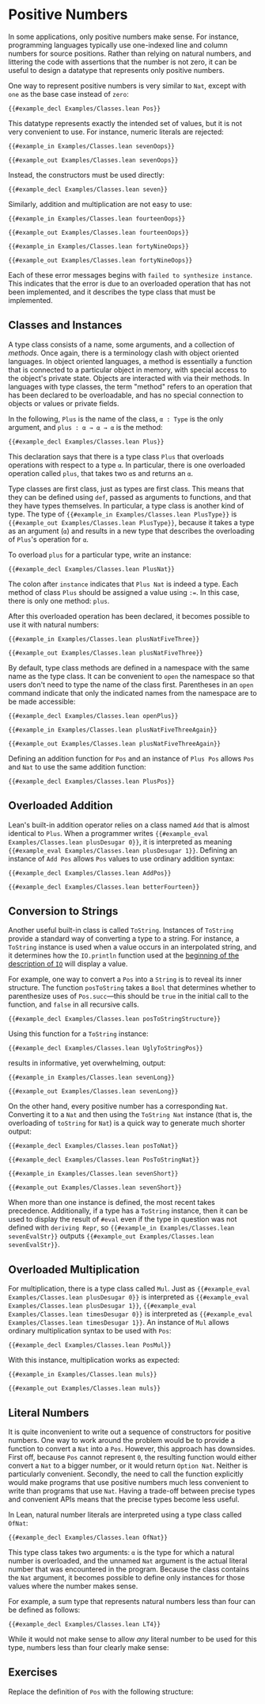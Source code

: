 # Positive Numbers

In some applications, only positive numbers make sense.
For instance, programming languages typically use one-indexed line and column numbers for source positions.
Rather than relying on natural numbers, and littering the code with assertions that the number is not zero, it can be useful to design a datatype that represents only positive numbers.

One way to represent positive numbers is very similar to `Nat`, except with `one` as the base case instead of `zero`:
```Lean
{{#example_decl Examples/Classes.lean Pos}}
```
This datatype represents exactly the intended set of values, but it is not very convenient to use.
For instance, numeric literals are rejected:
```Lean
{{#example_in Examples/Classes.lean sevenOops}}
```
```Lean error
{{#example_out Examples/Classes.lean sevenOops}}
```
Instead, the constructors must be used directly:
```Lean
{{#example_decl Examples/Classes.lean seven}}
```

Similarly, addition and multiplication are not easy to use:
```Lean
{{#example_in Examples/Classes.lean fourteenOops}}
```
```Lean error
{{#example_out Examples/Classes.lean fourteenOops}}
```
```Lean
{{#example_in Examples/Classes.lean fortyNineOops}}
```
```Lean error
{{#example_out Examples/Classes.lean fortyNineOops}}
```

Each of these error messages begins with `failed to synthesize instance`.
This indicates that the error is due to an overloaded operation that has not been implemented, and it describes the type class that must be implemented.

## Classes and Instances

A type class consists of a name, some arguments, and a collection of _methods_.
Once again, there is a terminology clash with object oriented languages.
In object oriented languages, a method is essentially a function that is connected to a particular object in memory, with special access to the object's private state.
Objects are interacted with via their methods.
In languages with type classes, the term "method" refers to an operation that has been declared to be overloadable, and has no special connection to objects or values or private fields.

In the following, `Plus` is the name of the class, `α : Type` is the only argument, and `plus : α → α → α` is the method:
```Lean
{{#example_decl Examples/Classes.lean Plus}}
```
This declaration says that there is a type class `Plus` that overloads operations with respect to a type `α`.
In particular, there is one overloaded operation called `plus`, that takes two `α`s and returns an `α`.

Type classes are first class, just as types are first class.
This means that they can be defined using `def`, passed as arguments to functions, and that they have types themselves.
In particular, a type class is another kind of type.
The type of `{{#example_in Examples/Classes.lean PlusType}}` is `{{#example_out Examples/Classes.lean PlusType}}`, because it takes a type as an argument (`α`) and results in a new type that describes the overloading of `Plus`'s operation for `α`.


To overload `plus` for a particular type, write an instance:
```Lean
{{#example_decl Examples/Classes.lean PlusNat}}
```
The colon after `instance` indicates that `Plus Nat` is indeed a type.
Each method of class `Plus` should be assigned a value using `:=`.
In this case, there is only one method: `plus`.

After this overloaded operation has been declared, it becomes possible to use it with natural numbers:
```Lean
{{#example_in Examples/Classes.lean plusNatFiveThree}}
```
```Lean info
{{#example_out Examples/Classes.lean plusNatFiveThree}}
```
By default, type class methods are defined in a namespace with the same name as the type class.
It can be convenient to `open` the namespace so that users don't need to type the name of the class first.
Parentheses in an `open` command indicate that only the indicated names from the namespace are to be made accessible:
```Lean
{{#example_decl Examples/Classes.lean openPlus}}

{{#example_in Examples/Classes.lean plusNatFiveThreeAgain}}
```
```Lean info
{{#example_out Examples/Classes.lean plusNatFiveThreeAgain}}
```

Defining an addition function for `Pos` and an instance of `Plus Pos` allows `Pos` and `Nat` to use the same addition function:
```Lean
{{#example_decl Examples/Classes.lean PlusPos}}
```

## Overloaded Addition
Lean's built-in addition operator relies on a class named `Add` that is almost identical to `Plus`.
When a programmer writes `{{#example_eval Examples/Classes.lean plusDesugar 0}}`, it is interpreted as meaning `{{#example_eval Examples/Classes.lean plusDesugar 1}}`.
Defining an instance of `Add Pos` allows `Pos` values to use ordinary addition syntax:
```Lean
{{#example_decl Examples/Classes.lean AddPos}}

{{#example_decl Examples/Classes.lean betterFourteen}}
```

## Conversion to Strings

Another useful built-in class is called `ToString`.
Instances of `ToString` provide a standard way of converting a type to a string.
For instance, a `ToString` instance is used when a value occurs in an interpolated string, and it determines how the `IO.println` function used at the [beginning of the description of `IO`](../hello-world/running-a-program.html#running-a-program) will display a value.

For example, one way to convert a `Pos` into a `String` is to reveal its inner structure.
The function `posToString` takes a `Bool` that determines whether to parenthesize uses of `Pos.succ`—this should be `true` in the initial call to the function, and `false` in all recursive calls.
```Lean
{{#example_decl Examples/Classes.lean posToStringStructure}}
```
Using this function for a `ToString` instance:
```Lean
{{#example_decl Examples/Classes.lean UglyToStringPos}}
```
results in informative, yet overwhelming, output:
```Lean
{{#example_in Examples/Classes.lean sevenLong}}
```
```Lean info
{{#example_out Examples/Classes.lean sevenLong}}
```

On the other hand, every positive number has a corresponding `Nat`.
Converting it to a `Nat` and then using the `ToString Nat` instance (that is, the overloading of `toString` for `Nat`) is a quick way to generate much shorter output:
```Lean
{{#example_decl Examples/Classes.lean posToNat}}

{{#example_decl Examples/Classes.lean PosToStringNat}}

{{#example_in Examples/Classes.lean sevenShort}}
```
```Lean info
{{#example_out Examples/Classes.lean sevenShort}}
```
When more than one instance is defined, the most recent takes precedence.
Additionally, if a type has a `ToString` instance, then it can be used to display the result of `#eval` even if the type in question was not defined with `deriving Repr`, so `{{#example_in Examples/Classes.lean sevenEvalStr}}` outputs `{{#example_out Examples/Classes.lean sevenEvalStr}}`.

## Overloaded Multiplication

For multiplication, there is a type class called `Mul`.
Just as `{{#example_eval Examples/Classes.lean plusDesugar 0}}` is interpreted as `{{#example_eval Examples/Classes.lean plusDesugar 1}}`, `{{#example_eval Examples/Classes.lean timesDesugar 0}}` is interpreted as `{{#example_eval Examples/Classes.lean timesDesugar 1}}`.
An instance of `Mul` allows ordinary multiplication syntax to be used with `Pos`:
```Lean
{{#example_decl Examples/Classes.lean PosMul}}
```
With this instance, multiplication works as expected:
```Lean
{{#example_in Examples/Classes.lean muls}}
```
```Lean info
{{#example_out Examples/Classes.lean muls}}
```

## Literal Numbers

It is quite inconvenient to write out a sequence of constructors for positive numbers.
One way to work around the problem would be to provide a function to convert a `Nat` into a `Pos`.
However, this approach has downsides.
First off, because `Pos` cannot represent `0`, the resulting function would either convert a `Nat` to a bigger number, or it would return `Option Nat`.
Neither is particularly convenient.
Secondly, the need to call the function explicitly would make programs that use positive numbers much less convenient to write than programs that use `Nat`.
Having a trade-off between precise types and convenient APIs means that the precise types become less useful.

In Lean, natural number literals are interpreted using a type class called `OfNat`:
```Lean
{{#example_decl Examples/Classes.lean OfNat}}
```
This type class takes two arguments: `α` is the type for which a natural number is overloaded, and the unnamed `Nat` argument is the actual literal number that was encountered in the program.
Because the class contains the `Nat` argument, it becomes possible to define only instances for those values where the number makes sense.

For example, a sum type that represents natural numbers less than four can be defined as follows:
```Lean
{{#example_decl Examples/Classes.lean LT4}}
```
While it would not make sense to allow _any_ literal number to be used for this type, numbers less than four clearly make sense:


## Exercises

Replace the definition of `Pos` with the following structure:



